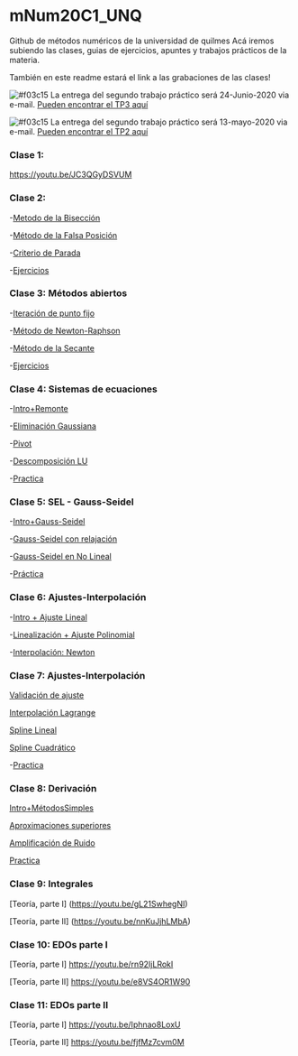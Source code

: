 # mNum20C1_UNQ
Github de métodos numéricos de la universidad de quilmes
Acá iremos subiendo las clases, guias de ejercicios, apuntes y trabajos prácticos de la materia.


También en este readme estará el link a las grabaciones de las clases!



![#f03c15](https://via.placeholder.com/300x70.png/f00/fff?text=MUY+IMPORTANTE) 
 La entrega del segundo trabajo práctico será 24-Junio-2020 via e-mail. 
[Pueden encontrar el TP3 aquí](https://github.com/ulisesbussi/mNum20C1_UNQ/blob/master/guia/TP_3.pdf)



![#f03c15](https://via.placeholder.com/300x70.png/f00/fff?text=MUY+IMPORTANTE) 
 La entrega del segundo trabajo práctico será 13-mayo-2020 via e-mail. 
[Pueden encontrar el TP2 aquí](https://github.com/ulisesbussi/mNum20C1_UNQ/blob/master/guia/TP_2.pdf)







### Clase 1:
https://youtu.be/JC3QGyDSVUM

### Clase 2:

-[Metodo de la Bisección](https://youtu.be/h15Ronn39pQ)

-[Método de la Falsa Posición](https://youtu.be/BWJGvuKtKXQ)

-[Criterio de Parada](https://youtu.be/QoR2YwFEfTI)

-[Ejercicios](https://youtu.be/IOuZBIYo4Lg)


### Clase 3: Métodos abiertos

-[Iteración de punto fijo](https://youtu.be/NFDZwNU20Zg)

-[Método de Newton-Raphson](https://youtu.be/wpV9-ZMD2ds)

-[Método de la Secante](https://youtu.be/eSY9F4WQoDE)

-[Ejercicios](https://youtu.be/CufRQ-Lrirk)


### Clase 4: Sistemas de ecuaciones



-[Intro+Remonte](https://youtu.be/MN4wB-glbhc)

-[Eliminación Gaussiana](https://youtu.be/pvYQ2ALnFUg)

-[Pivot](https://youtu.be/fb3XPe-m-m8)

-[Descomposición LU](https://youtu.be/p_PF7g1hTKY)

-[Practica](https://www.youtube.com/watch?v=ajdsEDiBUo0)



### Clase 5: SEL - Gauss-Seidel


-[Intro+Gauss-Seidel](https://youtu.be/MnvH8NqU9Iw)

-[Gauss-Seidel con relajación](https://youtu.be/xnGFY-NsptE)

-[Gauss-Seidel en No Lineal](https://youtu.be/olRGHFztVq0)

-[Práctica](https://youtu.be/6qtRLWOCbjw)


### Clase 6: Ajustes-Interpolación


-[Intro + Ajuste Lineal](https://youtu.be/ToP_h55vSpI)

-[Linealización + Ajuste Polinomial](https://youtu.be/YDTCI7aqHbM)

-[Interpolación: Newton](https://youtu.be/lDb8KVaOCx0)

### Clase 7: Ajustes-Interpolación


[Validación de ajuste](https://youtu.be/YNjP28uj8SQ)

[Interpolación Lagrange](https://youtu.be/MAwf5XGQFsE)

[Spline Lineal](https://youtu.be/4DlQzS_wPao)

[Spline Cuadrático](https://youtu.be/3sTrLoPlh9U)

-[Practica](https://youtu.be/86y7KwD3z5E)

### Clase 8: Derivación


[Intro+MétodosSimples](https://youtu.be/3nhhsNKceY4)

[Aproximaciones superiores](https://youtu.be/OFM0xLz4Fko)

[Amplificación de Ruido](https://youtu.be/i6kGnI_5ywQ)

[Practica](https://youtu.be/_R7UF1QzMzM)

### Clase 9: Integrales

[Teoría, parte I] (https://youtu.be/gL21SwhegNI)

[Teoría, parte II] (https://youtu.be/nnKuJjhLMbA)

### Clase 10: EDOs parte I

[Teoría, parte I] https://youtu.be/rn92IjLRokI

[Teoría, parte II] https://youtu.be/e8VS4OR1W90

### Clase 11: EDOs parte II

[Teoría, parte I] https://youtu.be/Iphnao8LoxU

[Teoría, parte II] https://youtu.be/fjfMz7cvm0M



